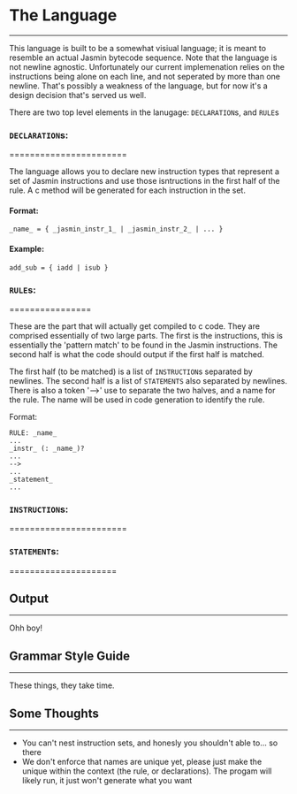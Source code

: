 # The Language #
----------------

This language is built to be a somewhat visiual language; it is meant to resemble an actual Jasmin
bytecode sequence. Note that the language is not newline agnostic.  Unfortunately our current
implemenation relies on the instructions being alone on each line, and not seperated by more than
one newline.  That's possibly a weakness of the language, but for now it's a design decision that's
served us well.

There are two top level elements in the lanugage: `DECLARATION`s, and `RULE`s

### `DECLARATION`s: ###
=======================

The language allows you to declare new instruction types that represent a set of Jasmin instructions
and use those isntructions in the first half of the rule.  A c method will be generated for each
instruction in the set.

#### Format: ####

    _name_ = { _jasmin_instr_1_ | _jasmin_instr_2_ | ... }

#### Example: ####

    add_sub = { iadd | isub }

### `RULE`s: ###
================

These are the part that will actually get compiled to c code.  They are comprised essentially of
two large parts.  The first is the instructions, this is essentially the 'pattern match' to be
found in the Jasmin instructions.  The second half is what the code should output if the first
half is matched.

The first half (to be matched) is a list of `INSTRUCTION`s separated by newlines.  The second half
is a list of `STATEMENTS` also separated by newlines.  There is also a token '-->' use to separate
the two halves, and a name for the rule.  The name will be used in code generation to identify the
rule.

Format:

    RULE: _name_
    ...
    _instr_ (: _name_)?
    ...
    -->
    ...
    _statement_
    ...


### `INSTRUCTION`s: ###
=======================


### `STATEMENT`s: ###
=====================


## Output ##
------------

Ohh boy!


## Grammar Style Guide ##
---------------------------

These things, they take time.

## Some Thoughts ##
-------------------
* You can't nest instruction sets, and honesly you shouldn't able to... so there
* We don't enforce that names are unique yet, please just make the unique within the context
(the rule, or declarations).  The progam will likely run, it just won't generate what you want

